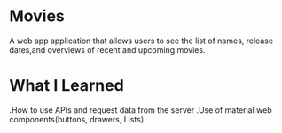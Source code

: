 # Movies

A web app application that allows users to see the list of names, release dates,and overviews of recent and upcoming movies.

# What I Learned
.How to use APIs and request data from the server
.Use of material web components(buttons, drawers, Lists)
